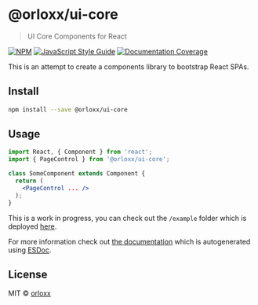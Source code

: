# @orloxx/ui-core

> UI Core Components for React

[![NPM](https://img.shields.io/npm/v/@orloxx/ui-core.svg)](https://www.npmjs.com/package/@orloxx/ui-core)
[![JavaScript Style Guide](https://img.shields.io/badge/code_style-standard-brightgreen.svg)](https://standardjs.com)
[![Documentation Coverage](https://orloxx.github.io/ui-core/docs/badge.svg)](https://orloxx.github.io/ui-core/docs/)

This is an attempt to create a components library to bootstrap React SPAs.

## Install

```bash
npm install --save @orloxx/ui-core
```

## Usage

```jsx
import React, { Component } from 'react';
import { PageControl } from '@orloxx/ui-core';

class SomeComponent extends Component {
  return (
    <PageControl ... />
  );
}
```

This is a work in progress, you can check out the `/example` folder which is deployed [here](http://orloxx.github.io/ui-core).

For more information check out [the documentation](https://orloxx.github.io/ui-core/docs/) which is autogenerated using [ESDoc](https://esdoc.org/).

## License

MIT © [orloxx](https://github.com/orloxx)
